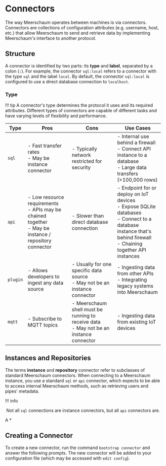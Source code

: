 # Connectors
The way Meerschaum operates between machines is via connectors. Connectors are collections of configuration attributes (e.g. username, host, etc.) that allow Meerschaum to send and retrieve data by implementing Meerschaum's interface to another protocol.

## Structure
A connector is identified by two parts: its **type** and **label**, separated by a colon (`:`). For example, the connector `sql:local` refers to a connector with the type `sql` and the label `local`. By default, the connector `sql:local` is configured to use a direct database connection to `localhost`.


### Type

!!! tip
    A connector's type determines the protocol it uses and its required attributes. Different types of connectors are capable of different tasks and have varying levels of flexibility and performance.

| Type     | Pros                                                         | Cons                                                         | Use Cases                                                    |
| -------- | ------------------------------------------------------------ | ------------------------------------------------------------ | ------------------------------------------------------------ |
| `sql`    | - Fast transfer rates<br />- May be instance connector       | - Typically network restricted for security                  | - Internal use behind a firewall<br />- Connect API instance to a database<br />- Large data transfers (>100,000 rows) |
| `api`    | - Low resource requirements<br />- APIs may be chained together<br />- May be instance / repository connector | - Slower than direct database connection                     | - Endpoint for or deploy on IoT devices<br />- Expose SQLite databases<br />- Connect to a database instance that's behind firewall<br />- Chaining together API instances |
| `plugin` | - Allows developers to ingest any data source                | - Usually for one specific data source<br />- May not be an instance connector | - Ingesting data from other APIs<br />- Integrating legacy systems into Meerschaum |
| `mqtt`   | - Subscribe to MQTT topics                                   | - Meerschaum shell must be running to receive data<br />- May not be an instance connector | - Ingesting data from existing IoT devices                   |

## Instances and Repositories

The terms **instance** and **repository** connector refer to subclasses of standard Meerschaum connectors. When connecting to a Meerschaum instance, you use a standard `sql` or `api` connector, which expects to be able to access internal Meerschaum methods, such as retrieving users and pipes' metadata.

!!! info

​    Not all `sql` connections are instance connectors, but all `api` connectors are.

A *

## Creating a Connector
To create a new connector, run the command `bootstrap connector` and answer the following prompts. The new connector will be added to your configuration file (which may be accessed with `edit config`).